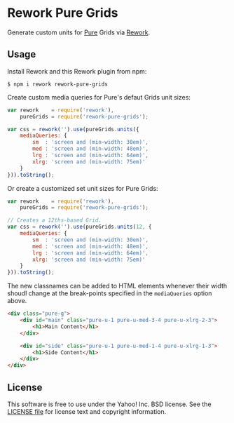 Rework Pure Grids
=================

Generate custom units for [Pure][] Grids via [Rework][].


[Pure]: http://purecss.io/
[Rework]: https://github.com/visionmedia/rework


Usage
-----

Install Rework and this Rework plugin from npm:

```shell
$ npm i rework rework-pure-grids
```

Create custom media queries for Pure's defaut Grids unit sizes:

```js
var rework    = require('rework'),
    pureGrids = require('rework-pure-grids');

var css = rework('').use(pureGrids.units({
    mediaQueries: {
        sm  : 'screen and (min-width: 30em)',
        med : 'screen and (min-width: 48em)',
        lrg : 'screen and (min-width: 64em)',
        xlrg: 'screen and (min-width: 75em)'
    }
})).toString();
```

Or create a customized set unit sizes for Pure Grids:

```js
var rework    = require('rework'),
    pureGrids = require('rework-pure-grids');

// Creates a 12ths-based Grid.
var css = rework('').use(pureGrids.units(12, {
    mediaQueries: {
        sm  : 'screen and (min-width: 30em)',
        med : 'screen and (min-width: 48em)',
        lrg : 'screen and (min-width: 64em)',
        xlrg: 'screen and (min-width: 75em)'
    }
})).toString();
```

The new classnames can be added to HTML elements whenever their width shoudl
change at the break-points specified in the `mediaQueries` option above.

```html
<div class="pure-g">
    <div id="main" class="pure-u-1 pure-u-med-3-4 pure-u-xlrg-2-3">
        <h1>Main Content</h1>
    </div>

    <div id="side" class="pure-u-1 pure-u-med-1-4 pure-u-xlrg-1-3">
        <h1>Side Content</h1>
    </div>
</div>
```


License
-------

This software is free to use under the Yahoo! Inc. BSD license.
See the [LICENSE file][] for license text and copyright information.


[LICENSE file]: https://github.com/ericf/rework-pure-grids/blob/master/LICENSE
